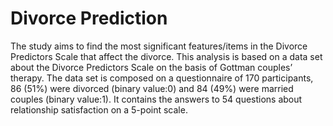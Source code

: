 # Divorce Prediction
The study aims to find the most significant features/items in the Divorce Predictors Scale that affect the divorce.
This analysis is based on a data set about the Divorce Predictors Scale on the basis of Gottman couples’ therapy.
The data set is composed on a questionnaire of 170 participants, 86 (51%) were divorced (binary value:0) and 84 (49%) were married couples (binary value:1). 
It contains the answers to 54 questions about relationship satisfaction on a 5-point scale.
